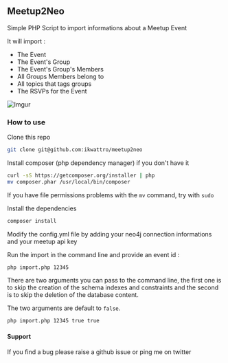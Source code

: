 ## Meetup2Neo

Simple PHP Script to import informations about a Meetup Event

It will import :

* The Event
* The Event's Group
* The Event's Group's Members
* All Groups Members belong to
* All topics that tags groups
* The RSVPs for the Event

![Imgur](http://i.imgur.com/iwzfxAg.png)

### How to use

Clone this repo

```bash
git clone git@github.com:ikwattro/meetup2neo
```

Install composer (php dependency manager) if you don't have it

```bash
curl -sS https://getcomposer.org/installer | php
mv composer.phar /usr/local/bin/composer
```

If you have file permissions problems with the `mv` command, try with `sudo`

Install the dependencies
 
```bash
composer install
```

Modify the config.yml file by adding your neo4j connection informations and your meetup api key

Run the import in the command line and provide an event id :

```bash
php import.php 12345
```

There are two arguments you can pass to the command line, the first one is to skip the creation of the
schema indexes and constraints and the second is to skip the deletion of the database content.

The two arguments are default to `false`.

```bash
php import.php 12345 true true
```

#### Support

If you find a bug please raise a github issue or ping me on twitter